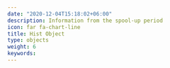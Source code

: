 ```yaml
---
date: "2020-12-04T15:18:02+06:00"
description: Information from the spool-up period
icon: far fa-chart-line
title: Hist Object
type: objects
weight: 6
keywords: 
---
```

